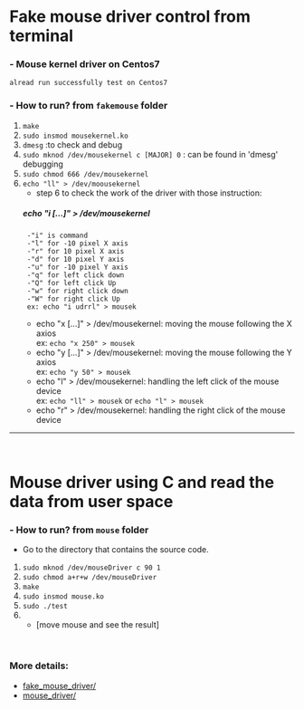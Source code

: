 # Fake mouse driver control from terminal

### - Mouse kernel driver on Centos7
	alread run successfully test on Centos7
### - How to run? from `fakemouse` folder
1. `make`
2. `sudo insmod mousekernel.ko`
3. `dmesg` 	:to check and debug
4. `sudo mknod /dev/mousekernel c [MAJOR] 0`	: can be found in 'dmesg' debugging
5. `sudo chmod 666 /dev/mousekernel`
6. `echo "ll" > /dev/moousekernel`
	- step 6 to check the work of the driver with those instruction:
	##### echo "i [...]" > /dev/mousekernel
		-"i" is command
		-"l" for -10 pixel X axis
		-"r" for 10 pixel X axis
		-"d" for 10 pixel Y axis
		-"u" for -10 pixel Y axis
		-"q" for left click down
		-"Q" for left click Up
		-"w" for right click down
		-"W" for right click Up
		ex: echo "i udrrl" > mousek
	* echo "x [...]" > /dev/mousekernel:	moving the mouse following the X axios<br/>
		ex: `echo "x 250" > mousek`
	* echo "y [...]" > /dev/mousekernel:	moving the mouse following the Y axios<br/>
		ex: `echo "y 50" > mousek`
	* echo "l" > /dev/mousekernel:	handling the left click of the mouse device<br/>
		ex: `echo "ll" > mousek` or `echo "l" > mousek`
	* echo "r" > /dev/mousekernel:	handling the right click of the mouse device<br/>
***
<br/>

# Mouse driver using C and read the data from user space

### - How to run? from `mouse` folder
- Go to the directory that contains the source code.<br/>
1. `sudo mknod /dev/mouseDriver c 90 1`
2. `sudo chmod a+r+w /dev/mouseDriver`
3. `make`
4. `sudo insmod mouse.ko`
5. `sudo ./test`
6. - \[move mouse and see the result] 
<br/>

### More details: 

* <a href="https://github.com/kushsharma/mouse-driver">fake_mouse_driver/</a>
* <a href="https://github.com/sachinparyani/mouse-device-driver">mouse_driver/</a>
<br/>